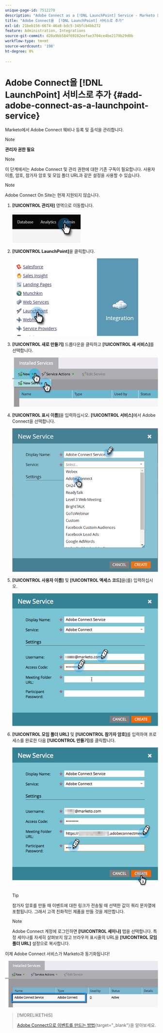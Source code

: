```yaml
---
unique-page-id: 7512270
description: "Adobe Connect as a [!DNL LaunchPoint] Service - Marketo 문서 - 제품 설명서 추가"
title: "Adobe Connect을  [!DNL LaunchPoint] 서비스로 추가"
exl-id: 21beb156-6674-46a8-bdc5-345fcb4bb272
feature: Administration, Integrations
source-git-commit: d20a9bb584f69282eefae3704ce4be2179b29d0b
workflow-type: tm+mt
source-wordcount: '198'
ht-degree: 0%

---
```


# Adobe Connect을 [!DNL LaunchPoint] 서비스로 추가 {#add-adobe-connect-as-a-launchpoint-service}

Marketo에서 Adobe Connect 웨비나 등록 및 출석을 관리합니다.

>[!NOTE]
>
>**관리자 권한 필요**

>[!NOTE]
>
>이 단계에서는 Adobe Connect 및 관리 권한에 대한 기존 구독이 필요합니다. 사용자 이름, 암호, 참가자 암호 및 모임 폴더 URL과 같은 설정을 사용할 수 있습니다.

>[!NOTE]
>
>Adobe Connect On Site는 현재 지원되지 않습니다.

1. **[!UICONTROL 관리자]** 영역으로 이동합니다.

   ![](assets/add-adobe-connect-as-a-launchpoint-service-1.png)

1. **[!UICONTROL LaunchPoint]**&#x200B;을 클릭합니다.

   ![](assets/add-adobe-connect-as-a-launchpoint-service-2.png)

1. **[!UICONTROL 새로 만들기]** 드롭다운을 클릭하고 **[!UICONTROL 새 서비스]**&#x200B;를 선택합니다.

   ![](assets/add-adobe-connect-as-a-launchpoint-service-3.png)

1. **[!UICONTROL 표시 이름]**&#x200B;을 입력하십시오. **[!UICONTROL 서비스]**&#x200B;에서 Adobe Connect을 선택합니다.

   ![](assets/add-adobe-connect-as-a-launchpoint-service-4.png)

1. **[!UICONTROL 사용자 이름]** 및 **[!UICONTROL 액세스 코드]**&#x200B;을(를) 입력하십시오.

   ![](assets/add-adobe-connect-as-a-launchpoint-service-5.png)

1. **[!UICONTROL 모임 폴더 URL]** 및 **[!UICONTROL 참가자 암호]**&#x200B;를 입력하여 프로세스를 완료한 다음 **[!UICONTROL 만들기]**&#x200B;를 클릭합니다.

   ![](assets/add-adobe-connect-as-a-launchpoint-service-6.png)

   >[!TIP]
   >
   >참가자 암호를 만들 때 이벤트에 대한 링크가 전송될 때 선택한 값이 쿼리 문자열에 포함됩니다. 그래서 고객 친화적인 제품을 만들 것을 제안합니다.

   >[!NOTE]
   >
   >Adobe Connect 계정에 로그인하면 **[!UICONTROL 세미나]** 탭을 선택합니다. 특정 세미나를 자세히 살펴보지 않고 브라우저 표시줄의 URL을 **[!UICONTROL 모임 폴더 URL]** 설정으로 복사합니다.

이제 Adobe Connect 서비스가 Marketo과 동기화됩니다!

![](assets/add-adobe-connect-as-a-launchpoint-service-7.png)

>[!MORELIKETHIS]
>
>[Adobe Connect으로 이벤트를 만드는 방법](/help/marketo/product-docs/demand-generation/events/create-an-event/create-an-event-with-adobe-connect.md){target="_blank"}을 알아보세요.
